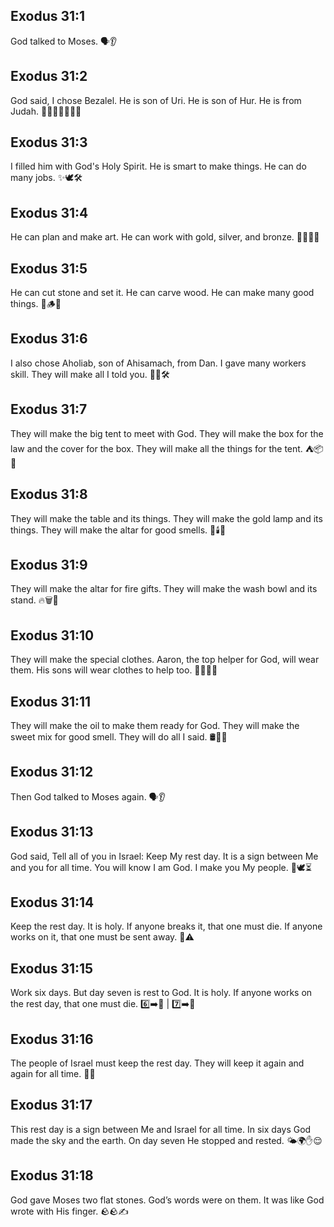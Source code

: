 ## Exodus 31:1
God talked to Moses. 🗣️👂
## Exodus 31:2
God said, I chose Bezalel. He is son of Uri. He is son of Hur. He is from Judah. 🧔🏽‍♂️👨‍👦‍👦🧭
## Exodus 31:3
I filled him with God's Holy Spirit. He is smart to make things. He can do many jobs. ✨🕊️🛠️
## Exodus 31:4
He can plan and make art. He can work with gold, silver, and bronze. 🎨💛🥈🥉
## Exodus 31:5
He can cut stone and set it. He can carve wood. He can make many good things. 💎🪵🔧
## Exodus 31:6
I also chose Aholiab, son of Ahisamach, from Dan. I gave many workers skill. They will make all I told you. 👥🤝🛠️
## Exodus 31:7
They will make the big tent to meet with God. They will make the box for the law and the cover for the box. They will make all the things for the tent. ⛺📦🧰
## Exodus 31:8
They will make the table and its things. They will make the gold lamp and its things. They will make the altar for good smells. 🍞🕯️🌸
## Exodus 31:9
They will make the altar for fire gifts. They will make the wash bowl and its stand. 🔥🗑️🚰
## Exodus 31:10
They will make the special clothes. Aaron, the top helper for God, will wear them. His sons will wear clothes to help too. 👗👨‍🦳👬
## Exodus 31:11
They will make the oil to make them ready for God. They will make the sweet mix for good smell. They will do all I said. 🛢️🧴🌺
## Exodus 31:12
Then God talked to Moses again. 🗣️👂
## Exodus 31:13
God said, Tell all of you in Israel: Keep My rest day. It is a sign between Me and you for all time. You will know I am God. I make you My people. 🛑🕊️⏳
## Exodus 31:14
Keep the rest day. It is holy. If anyone breaks it, that one must die. If anyone works on it, that one must be sent away. 🛑⚠️
## Exodus 31:15
Work six days. But day seven is rest to God. It is holy. If anyone works on the rest day, that one must die. 6️⃣➡️🧰 | 7️⃣➡️🛌
## Exodus 31:16
The people of Israel must keep the rest day. They will keep it again and again for all time. 🔁🛌
## Exodus 31:17
This rest day is a sign between Me and Israel for all time. In six days God made the sky and the earth. On day seven He stopped and rested. 🌤️🌍✋😌
## Exodus 31:18
God gave Moses two flat stones. God’s words were on them. It was like God wrote with His finger. 🪨🪨✍️
